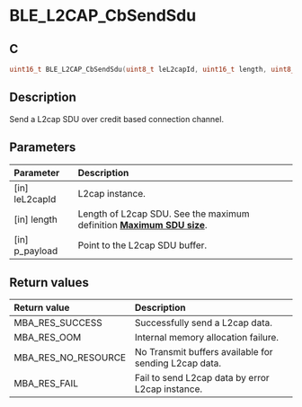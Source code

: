 # BLE_L2CAP_CbSendSdu

## C

```c
uint16_t BLE_L2CAP_CbSendSdu(uint8_t leL2capId, uint16_t length, uint8_t *p_payload);
```

## Description

Send a L2cap SDU over credit based connection channel.

## Parameters

|Parameter|Description|
|:---|:---|
|\[in\] leL2capId|L2cap instance.|
|\[in\] length|Length of L2cap SDU. See the maximum definition **[Maximum SDU size](GUID-16A21455-F516-4100-A40F-0BF482CD6427.md)**.|
|\[in\] p_payload|Point to the L2cap SDU buffer.|

## Return values

|Return value|Description|
|:---|:---|
MBA_RES_SUCCESS|Successfully send a L2cap data.|
MBA_RES_OOM|Internal memory allocation failure.|
MBA_RES_NO_RESOURCE|No Transmit buffers available for sending L2cap data.|
MBA_RES_FAIL|Fail to send L2cap data by error L2cap instance.|
